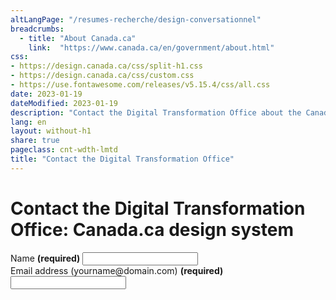 ```yaml
---
altLangPage: "/resumes-recherche/design-conversationnel"
breadcrumbs:
  - title: "About Canada.ca"
    link:  "https://www.canada.ca/en/government/about.html"
css:
- https://design.canada.ca/css/split-h1.css
- https://design.canada.ca/css/custom.css
- https://use.fontawesome.com/releases/v5.15.4/css/all.css
date: 2023-01-19
dateModified: 2023-01-19
description: "Contact the Digital Transformation Office about the Canada.ca design system."
lang: en
layout: without-h1
share: true
pageclass: cnt-wdth-lmtd
title: "Contact the Digital Transformation Office"
---
```

<h1 property="name" id="wb-cont" dir="ltr"><span class="stacked"><span>Contact the Digital Transformation Office</span>: <span>Canada.ca design system</span></span></h1>
<div class="wb-frmvld">
	<form action="#" method="get" id="contact-dto">
		<div class="form-group">
			<label for="name1" class="required"><span class="field-name">Name</span> <strong class="required" aria-hidden="true">(required)</strong></label>
			<input class="form-control" id="name1" name="name1" type="text" autocomplete="given-name" required="required" data-rule-minlength="2" />
		</div>
    <div class="form-group">
			<label for="email1" class="required"><span class="field-name">Email address</span> (yourname@domain.com) <strong class="required" aria-hidden="true">(required)</strong></label>
			<input class="form-control" id="email1" name="email1" type="email" autocomplete="email" />
		</div>
	</form>
